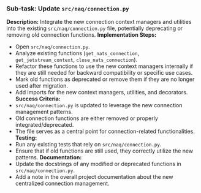 ### Sub-task: Update `src/naq/connection.py`
**Description:** Integrate the new connection context managers and utilities into the existing `src/naq/connection.py` file, potentially deprecating or removing old connection functions.
**Implementation Steps:**
- Open `src/naq/connection.py`.
- Analyze existing functions (`get_nats_connection`, `get_jetstream_context`, `close_nats_connection`).
- Refactor these functions to use the new context managers internally if they are still needed for backward compatibility or specific use cases.
- Mark old functions as deprecated or remove them if they are no longer used after migration.
- Add imports for the new context managers, utilities, and decorators.
**Success Criteria:**
- `src/naq/connection.py` is updated to leverage the new connection management patterns.
- Old connection functions are either removed or properly integrated/deprecated.
- The file serves as a central point for connection-related functionalities.
**Testing:**
- Run any existing tests that rely on `src/naq/connection.py`.
- Ensure that if old functions are still used, they correctly utilize the new patterns.
**Documentation:**
- Update the docstrings of any modified or deprecated functions in `src/naq/connection.py`.
- Add a note in the overall project documentation about the new centralized connection management.